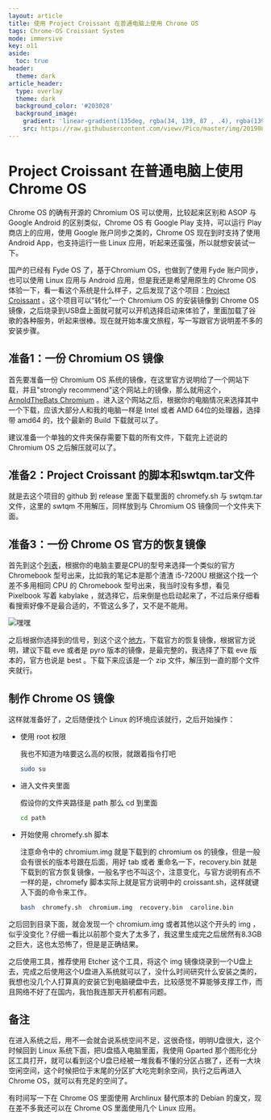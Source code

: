 ```yaml
---
layout: article
title: 使用 Project Croissant 在普通电脑上使用 Chrome OS
tags: Chrome-OS Croissant System
mode: immersive
key: o11
aside:
  toc: true
header:
  theme: dark
article_header:
  type: overlay
  theme: dark
  background_color: '#203028'
  background_image:
    gradient: 'linear-gradient(135deg, rgba(34, 139, 87 , .4), rgba(139, 34, 139, .4))'
    src: https://raw.githubusercontent.com/viewv/Pico/master/img/20190827165404.jpg
---
```


# Project Croissant 在普通电脑上使用 Chrome OS

Chrome OS 的确有开源的 Chromium OS 可以使用，比较起来区别和 ASOP 与 Google Android 的区别类似，Chrome OS 有 Google Play 支持，可以运行 Play 商店上的应用，使用 Google 账户同步之类的，Chrome OS 现在到时支持了使用 Android App，也支持运行一些 Linux 应用，听起来还蛮强，所以就想安装试一下。

国产的已经有 Fyde OS 了，基于Chromium OS，也做到了使用 Fyde 账户同步，也可以使用 Linux 应用与 Android 应用，但是我还是希望用原生的 Chrome OS 体验一下，看一看这个系统是什么样子，之后发现了这个项目：[Project Croissant](https://github.com/imperador/chromefy) 。这个项目可以“转化”一个 Chromium OS 的安装镜像到 Chrome OS 镜像，之后烧录到USB盘上面就可就可以开机选择启动来体验了，里面加载了谷歌的各种服务，听起来很棒。现在就开始本废文旅程，写一写跟官方说明差不多的安装步骤。

## 准备1：一份 Chromium OS 镜像

首先要准备一份 Chromium OS 系统的镜像，在这里官方说明给了一个网站下载，并且"strongly recommend"这个网站上的镜像，那么就用这个，[ArnoldTheBats Chromium](https://chromium.arnoldthebat.co.uk/index.php?dir=special&order=modified&sort=desc) 。进入这个网站之后，根据你的电脑情况来选择其中一个下载，应该大部分人和我的电脑一样是 Intel 或者 AMD 64位的处理器，选择带 amd64 的，找个最新的 Build 下载就可以了。

建议准备一个单独的文件夹保存需要下载的所有文件，下载完上述说的 Chromium OS 之后解压就可以了。

## 准备2：Project Croissant 的脚本和swtqm.tar文件

就是去这个项目的 github 到 release 里面下载里面的 chromefy.sh 与 swtqm.tar 文件，这里的 swtqm 不用解压，同样放到与 Chromium OS 镜像同一个文件夹下面。

## 准备3：一份 Chrome OS 官方的恢复镜像

首先到这个[列表](https://www.chromium.org/chromium-os/developer-information-for-chrome-os-devices)，根据你的电脑主要是CPU的型号来选择一个类似的官方 Chromebook 型号出来，比如我的笔记本是那个渣渣 i5-7200U 根据这个找一个差不多用相同 CPU 的 Chromebook 型号出来，我当时没有多想，看见 Pixelbook 写着 kabylake ，就选择它，后来倒是也启动起来了，不过后来仔细看看搜索好像不是最合适的，不管这么多了，又不是不能用。

![嘿嘿](https://i.loli.net/2019/08/27/RSq2JyfNY5OlAsj.png)

之后根据你选择到的信号，到这个这个[地方](https://cros-updates-serving.appspot.com/)，下载官方的恢复镜像，根据官方说明，建议下载 eve 或者是 pyro 版本的镜像，是最完整的，我选择了下载 eve 版本的，官方也说是 best 。下载下来应该是一个 zip 文件，解压到一直的那个文件夹就行。

## 制作 Chrome OS 镜像

这样就准备好了，之后随便找个 Linux 的环境应该就行，之后开始操作：

- 使用 root 权限

     我也不知道为啥要这么高的权限，就跟着指令打吧

    ```bash
    sudo su
    ```

- 进入文件夹里面

    假设你的文件夹路径是 path 那么 cd 到里面

    ```bash
    cd path
    ```

- 开始使用  chromefy.sh 脚本

    注意命令中的 chromium.img 就是下载到的 chromium os 的镜像，但是一般会有很长的版本号跟在后面，用好 tab 或者 重命名一下，recovery.bin 就是下载到的官方恢复镜像，一般名字也不叫这个，注意变化，与官方说明有点不一样的是，chromefy 脚本实际上就是官方说明中的 croissant.sh，这样就键入下面的命令来工作。

    ```bash
    bash  chromefy.sh  chromium.img  recovery.bin  caroline.bin
    ```

之后回到目录下面，就会发现一个 chromium.img 或者其他以这个开头的 img ，似乎没变化？仔细一看比以前那个变大了太多了，我这里生成完之后居然有8.3GB之巨大，这也太恐怖了，但是是正确结果。

之后使用工具，推荐使用 Etcher 这个工具，将这个 img 镜像烧录到一个U盘上去，完成之后使用这个U盘进入系统就可以了，没什么时间研究什么安装之类的，我想也没几个人打算真的安装它到电脑硬盘中去，比较感觉不算能够支撑工作，而且网络不好了在国内，我怕我连那天开机都有问题。

## 备注

在进入系统之后，用不一会就会说系统空间不足，这很奇怪，明明U盘很大，这个时候回到 Linux 系统下面，把U盘插入电脑里面，我使用 Gparted 那个图形化分区工具打开，就可以看到这个U盘已经被一堆我看不懂的分区占据了，还有一大块空闲空间，这个时候把位于末尾的分区扩大吃完剩余空间，执行之后再进入 Chrome OS，就可以有充足的空间了。

有时间写一下在 Chrome OS 里面使用 Archlinux 替代原本的 Debian 的废文，现在差不多我还可以在 Chrome OS 里面使用几个 Linux 应用。